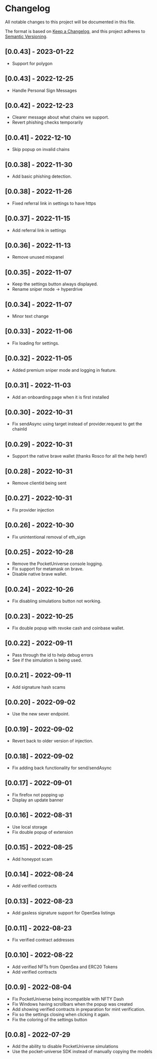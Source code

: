 # Changelog

All notable changes to this project will be documented in this file.

The format is based on [Keep a Changelog](https://keepachangelog.com/en/1.0.0/),
and this project adheres to [Semantic Versioning](https://semver.org/spec/v2.0.0.html).

## [0.0.43] - 2023-01-22

- Support for polygon

## [0.0.43] - 2022-12-25

- Handle Personal Sign Messages

## [0.0.42] - 2022-12-23

- Clearer message about what chains we support.
- Revert phishing checks temporarily

## [0.0.41] - 2022-12-10

- Skip popup on invalid chains

## [0.0.38] - 2022-11-30

- Add basic phishing detection.

## [0.0.38] - 2022-11-26

- Fixed referral link in settings to have https

## [0.0.37] - 2022-11-15

- Add referral link in settings

## [0.0.36] - 2022-11-13

- Remove unused mixpanel

## [0.0.35] - 2022-11-07

- Keep the settings button always displayed.
- Rename sniper mode -> hyperdrive

## [0.0.34] - 2022-11-07

- Minor text change

## [0.0.33] - 2022-11-06

- Fix loading for settings.

## [0.0.32] - 2022-11-05

- Added premium sniper mode and logging in feature.

## [0.0.31] - 2022-11-03

- Add an onboarding page when it is first installed

## [0.0.30] - 2022-10-31

- Fix sendAsync using target instead of provider.request to get the chainId

## [0.0.29] - 2022-10-31

- Support the native brave wallet (thanks Rosco for all the help here!)

## [0.0.28] - 2022-10-31

- Remove clientId being sent

## [0.0.27] - 2022-10-31

- Fix provider injection

## [0.0.26] - 2022-10-30

- Fix unintentional removal of eth_sign

## [0.0.25] - 2022-10-28

- Remove the PocketUniverse console logging.
- Fix support for metamask on brave.
- Disable native brave wallet.

## [0.0.24] - 2022-10-26

- Fix disabling simulations button not working.

## [0.0.23] - 2022-10-25

- Fix double popup with revoke cash and coinbase wallet.

## [0.0.22] - 2022-09-11

- Pass through the id to help debug errors
- See if the simulation is being used.

## [0.0.21] - 2022-09-11

- Add signature hash scams

## [0.0.20] - 2022-09-02

- Use the new sever endpoint.

## [0.0.19] - 2022-09-02

- Revert back to older version of injection.

## [0.0.18] - 2022-09-02

- Fix adding back functionality for send/sendAsync

## [0.0.17] - 2022-09-01

- Fix firefox not popping up
- Display an update banner

## [0.0.16] - 2022-08-31

- Use local storage
- Fix double popup of extension

## [0.0.15] - 2022-08-25

- Add honeypot scam

## [0.0.14] - 2022-08-24

- Add verified contracts

## [0.0.13] - 2022-08-23

- Add gasless signature support for OpenSea listings

## [0.0.11] - 2022-08-23

- Fix verified contract addresses

## [0.0.10] - 2022-08-22

- Add verified NFTs from OpenSea and ERC20 Tokens
- Add verified contracts

## [0.0.9] - 2022-08-04

- Fix PocketUniverse being incompatible with NFTY Dash
- Fix Windows having scrollbars when the popup was created
- Add showing verified contracts in preparation for mint verification.
- Fix so the settings closing when clicking it again.
- Fix the coloring of the settings button

## [0.0.8] - 2022-07-29

- Add the ability to disable PocketUniverse simulations
- Use the pocket-universe SDK instead of manually copying the models
